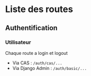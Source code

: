 # Liste des routes


## Authentification

### Utilisateur

Chaque route a login et logout

- Via CAS :          `/auth/cas/...`
- Via Django Admin : `/auth/basic/...`
